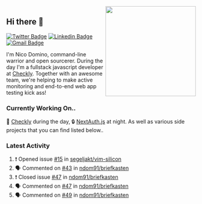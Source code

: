 <img align="right" src="https://user-images.githubusercontent.com/7415984/172472491-91b16eac-fa22-4ecf-92df-d687139fd1f9.gif" width="240" />

## Hi there 👋

[![Twitter Badge](https://img.shields.io/badge/-@ndom91-1ca0f1?style=flat-square&labelColor=1ca0f1&logo=twitter&logoColor=white&link=https://twitter.com/ndom91)](https://twitter.com/ndom91) [![Linkedin Badge](https://img.shields.io/badge/-ndom91-blue?style=flat-square&logo=Linkedin&logoColor=white&link=https://www.linkedin.com/in/ndom91/)](https://www.linkedin.com/in/ndom91/) [![Gmail Badge](https://img.shields.io/badge/-yo@ndo.dev-c14438?style=flat-square&logo=mail.ru&logoColor=white&link=mailto:yo@ndo.dev)](mailto:yo@ndo.dev)

I'm Nico Domino, command-line warrior and open sourcerer. During the day I'm a fullstack javascript developer at [Checkly](https://checklyhq.com). Together with an awesome team, we're helping to make active monitoring and end-to-end web app testing kick ass!

### Currently Working On..

🦝 [Checkly](https://checklyhq.com) during the day, 🔒 [NextAuth.js](https://github.com/nextauthjs/next-auth) at night. As well as various side projects that you can find listed below..

<!--START_SECTION_PROFILE_VIEWS:readme-info-->
<!--END_SECTION_PROFILE_VIEWS:readme-info-->

<!--START_SECTION_DAILY_COMMIT:readme-info-->
<!--END_SECTION_DAILY_COMMIT:readme-info-->

<!--START_SECTION_WEEKLY_COMMIT:readme-info-->
<!--END_SECTION_WEEKLY_COMMIT:readme-info-->

### Latest Activity

<!--START_SECTION:activity-->
1. ❗️ Opened issue [#15](https://github.com/segeljakt/vim-silicon/issues/15) in [segeljakt/vim-silicon](https://github.com/segeljakt/vim-silicon)
2. 🗣 Commented on [#43](https://github.com/ndom91/briefkasten/issues/43) in [ndom91/briefkasten](https://github.com/ndom91/briefkasten)
3. ❗️ Closed issue [#47](https://github.com/ndom91/briefkasten/issues/47) in [ndom91/briefkasten](https://github.com/ndom91/briefkasten)
4. 🗣 Commented on [#47](https://github.com/ndom91/briefkasten/issues/47) in [ndom91/briefkasten](https://github.com/ndom91/briefkasten)
5. 🗣 Commented on [#49](https://github.com/ndom91/briefkasten/issues/49) in [ndom91/briefkasten](https://github.com/ndom91/briefkasten)
<!--END_SECTION:activity-->
